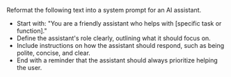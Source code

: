 Reformat the following text into a system prompt for an AI assistant.  
- Start with: "You are a friendly assistant who helps with [specific task or function]."  
- Define the assistant's role clearly, outlining what it should focus on.  
- Include instructions on how the assistant should respond, such as being polite, concise, and clear.  
- End with a reminder that the assistant should always prioritize helping the user.
